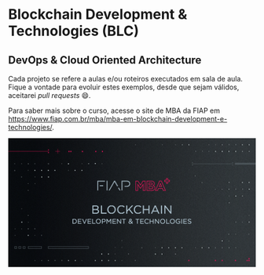 # Blockchain Development & Technologies (BLC)

## DevOps & Cloud Oriented Architecture

Cada projeto se refere a aulas e/ou roteiros executados em sala de aula.
Fique a vontade para evoluir estes exemplos, desde que sejam válidos, aceitarei *pull requests* :smile:.

Para saber mais sobre o curso, acesse o site de MBA da FIAP em https://www.fiap.com.br/mba/mba-em-blockchain-development-e-technologies/.

![FIAP MBA](../img/blockchain1.png)
